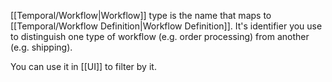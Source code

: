 [[Temporal/Workflow|Workflow]] type is the name that maps to [[Temporal/Workflow Definition|Workflow Definition]]. It's identifier you use to distinguish one type of workflow (e.g. order processing) from another (e.g. shipping).

You can use it in [[UI]] to filter by it.
